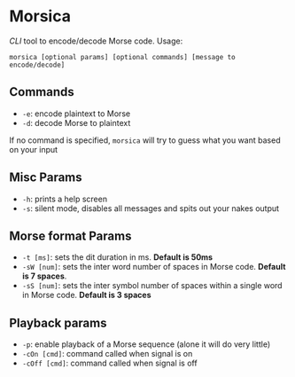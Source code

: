 # Morsica
*CLI* tool to encode/decode Morse code.
Usage:
```
morsica [optional params] [optional commands] [message to encode/decode]
```

## Commands
* `-e`: encode plaintext to Morse
* `-d`: decode Morse to plaintext

If no command is specified, `morsica` will try to guess what you want based on your input

## Misc Params
* `-h`: prints a help screen
* `-s`: silent mode, disables all messages and spits out your nakes output

## Morse format Params
* `-t [ms]`: sets the dit duration in ms. **Default is 50ms**
* `-sW [num]`: sets the inter word number of spaces in Morse code. **Default is 7 spaces**.
* `-sS [num]`: sets the inter symbol number of spaces within a single word in Morse code. **Default is 3 spaces**

## Playback params
* `-p`: enable playback of a Morse sequence (alone it will do very little)
* `-cOn [cmd]`: command called when signal is on
* `-cOff [cmd]`: command called when signal is off 